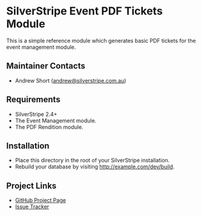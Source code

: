 # SilverStripe Event PDF Tickets Module

This is a simple reference module which generates basic PDF tickets for the event
management module.

## Maintainer Contacts
*  Andrew Short (<andrew@silverstripe.com.au>)

## Requirements
*  SilverStripe 2.4+
*  The Event Management module.
*  The PDF Rendition module.

## Installation

*  Place this directory in the root of your SilverStripe installation.
*  Rebuild your database by visiting http://example.com/dev/build.

## Project Links
*  [GitHub Project Page](https://github.com/ajshort/silverstripe-eventpdftickets)
*  [Issue Tracker](https://github.com/ajshort/silverstripe-eventpdftickets/issues)